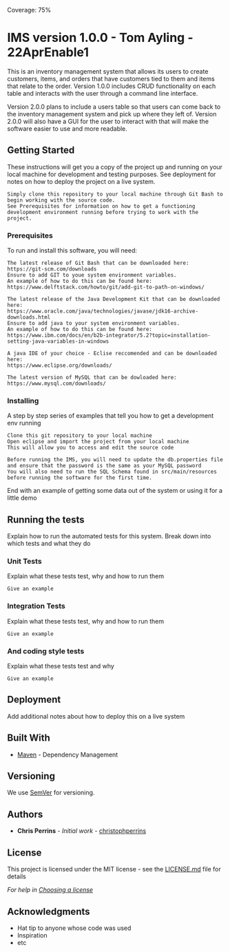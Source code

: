 Coverage: 75%
# IMS version 1.0.0 - Tom Ayling - 22AprEnable1

This is an inventory management system that allows its users to create customers, items, and orders that have customers tied to them and items that relate to the order. 
Version 1.0.0 includes CRUD functionality on each table and interacts with the user through a command line interface.

Version 2.0.0 plans to include a users table so that users can come back to the inventory management system and pick up where they left of.
Version 2.0.0 will also have a GUI for the user to interact with that will make the software easier to use and more readable.

## Getting Started

These instructions will get you a copy of the project up and running on your local machine for development and testing purposes. See deployment for notes on how to deploy the project on a live system.

```
Simply clone this repository to your local machine through Git Bash to begin working with the source code.
See Prerequisites for information on how to get a functioning development environment running before trying to work with the project.
```

### Prerequisites

To run and install this software, you will need:

```
The latest release of Git Bash that can be downloaded here:
https://git-scm.com/downloads
Ensure to add GIT to youe system environment variables.
An example of how to do this can be found here:
https://www.delftstack.com/howto/git/add-git-to-path-on-windows/

The latest release of the Java Development Kit that can be downloaded here:
https://www.oracle.com/java/technologies/javase/jdk16-archive-downloads.html
Ensure to add java to your system environment variables. 
An example of how to do this can be found here:
https://www.ibm.com/docs/en/b2b-integrator/5.2?topic=installation-setting-java-variables-in-windows

A java IDE of your choice - Eclise reccomended and can be downloaded here:
https://www.eclipse.org/downloads/

The latest version of MySQL that can be dowloaded here:
https://www.mysql.com/downloads/
```

### Installing

A step by step series of examples that tell you how to get a development env running

```
Clone this git repository to your local machine
Open eclipse and import the project from your local machine
This will allow you to access and edit the source code

Before running the IMS, you will need to update the db.properties file and ensure that the password is the same as your MySQL password
You will also need to run the SQL Schema found in src/main/resources before running the software for the first time.
```

End with an example of getting some data out of the system or using it for a little demo

## Running the tests

Explain how to run the automated tests for this system. Break down into which tests and what they do

### Unit Tests 

Explain what these tests test, why and how to run them

```
Give an example
```

### Integration Tests 
Explain what these tests test, why and how to run them

```
Give an example
```

### And coding style tests

Explain what these tests test and why

```
Give an example
```

## Deployment

Add additional notes about how to deploy this on a live system

## Built With

* [Maven](https://maven.apache.org/) - Dependency Management

## Versioning

We use [SemVer](http://semver.org/) for versioning.

## Authors

* **Chris Perrins** - *Initial work* - [christophperrins](https://github.com/christophperrins)

## License

This project is licensed under the MIT license - see the [LICENSE.md](LICENSE.md) file for details 

*For help in [Choosing a license](https://choosealicense.com/)*

## Acknowledgments

* Hat tip to anyone whose code was used
* Inspiration
* etc
